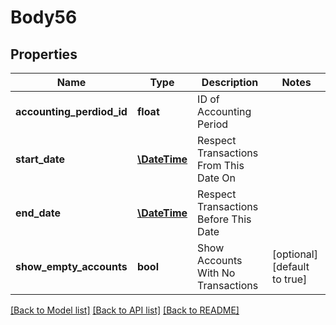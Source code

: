 # Body56

## Properties
Name | Type | Description | Notes
------------ | ------------- | ------------- | -------------
**accounting_perdiod_id** | **float** | ID of Accounting Period | 
**start_date** | [**\DateTime**](\DateTime.md) | Respect Transactions From This Date On | 
**end_date** | [**\DateTime**](\DateTime.md) | Respect Transactions Before This Date | 
**show_empty_accounts** | **bool** | Show Accounts With No Transactions | [optional] [default to true]

[[Back to Model list]](../../README.md#documentation-for-models) [[Back to API list]](../../README.md#documentation-for-api-endpoints) [[Back to README]](../../README.md)

